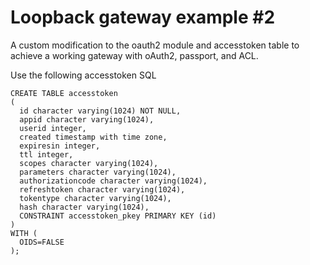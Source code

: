 # Loopback gateway example #2

A custom modification to the oauth2 module and accesstoken table to achieve a working gateway
with oAuth2, passport, and ACL.





Use the following accesstoken SQL
```
CREATE TABLE accesstoken
(
  id character varying(1024) NOT NULL,
  appid character varying(1024),
  userid integer,
  created timestamp with time zone,
  expiresin integer,
  ttl integer,
  scopes character varying(1024),
  parameters character varying(1024),
  authorizationcode character varying(1024),
  refreshtoken character varying(1024),
  tokentype character varying(1024),
  hash character varying(1024),
  CONSTRAINT accesstoken_pkey PRIMARY KEY (id)
)
WITH (
  OIDS=FALSE
);
```